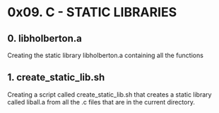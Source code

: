 # 0x09. C - STATIC LIBRARIES

## 0. libholberton.a
Creating the static library libholberton.a containing all the functions

## 1. create_static_lib.sh
Creating a script called create_static_lib.sh that creates a static library called liball.a from all the .c files that are in the current directory.